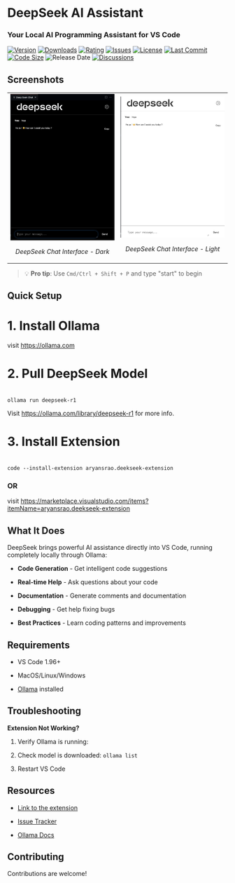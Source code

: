 
<h1>DeepSeek AI Assistant</h1>

  

<h3>Your Local AI Programming Assistant for VS Code</h3>


[![Version](https://img.shields.io/visual-studio-marketplace/v/aryansrao.deekseek-extension?logo=visualstudiocode&logoColor=white&label=Version)](https://marketplace.visualstudio.com/items?itemName=aryansrao.deekseek-extension) [![Downloads](https://img.shields.io/visual-studio-marketplace/d/aryansrao.deekseek-extension)](https://marketplace.visualstudio.com/items?itemName=aryansrao.deekseek-extension) [![Rating](https://img.shields.io/visual-studio-marketplace/r/aryansrao.deekseek-extension)](https://marketplace.visualstudio.com/items?itemName=aryansrao.deekseek-extension) [![Issues](https://img.shields.io/github/issues/aryansrao/deepseek-extension)](https://github.com/aryansrao/deepseek-extension/issues) [![License](https://img.shields.io/badge/License-MIT-yellow.svg)](LICENSE) [![Last Commit](https://img.shields.io/github/last-commit/aryansrao/deepseek-extension)](https://github.com/aryansrao/deepseek-extension/commits) [![Code Size](https://img.shields.io/github/languages/code-size/aryansrao/deepseek-extension)](https://github.com/aryansrao/deepseek-extension) ![Release Date](https://img.shields.io/github/release-date/aryansrao/deepseek-extension) [![Discussions](https://img.shields.io/github/discussions/aryansrao/deepseek-extension)](https://github.com/aryansrao/deepseek-extension/discussions)

  

## Screenshots

  

<div  align="center">

<table>

<tr>

<td  width="50%">

<img  src="media/screenshot1.png"  alt="DeepSeek Chat Interface - Dark"  width="100%" />

<p  align="center"><em>DeepSeek Chat Interface - Dark</em></p>

</td>

<td  width="50%">

<img  src="media/screenshot2.png"  alt="DeepSeek Chat Interface - Light"  width="100%" />

<p  align="center"><em>DeepSeek Chat Interface - Light</em></p>

</td>

</tr>

</table>

</div>

  

> 💡 **Pro tip**: Use `Cmd/Ctrl + Shift + P` and type "start" to begin

  

## Quick Setup

  

# 1. Install Ollama

  

visit https://ollama.com

  

# 2. Pull DeepSeek Model

  

```

ollama run deepseek-r1

```

Visit https://ollama.com/library/deepseek-r1 for more info.

  

# 3. Install Extension

  

```

code --install-extension aryansrao.deekseek-extension

```

### OR

  

visit https://marketplace.visualstudio.com/items?itemName=aryansrao.deekseek-extension

  

## What It Does

DeepSeek brings powerful AI assistance directly into VS Code, running completely locally through Ollama:

  

-  **Code Generation** - Get intelligent code suggestions

  

-  **Real-time Help** - Ask questions about your code

  

-  **Documentation** - Generate comments and documentation

  

-  **Debugging** - Get help fixing bugs

  

-  **Best Practices** - Learn coding patterns and improvements

  

## Requirements

  

- VS Code 1.96+

  

- MacOS/Linux/Windows

  

- [Ollama](https://ollama.com) installed

  

## Troubleshooting

  

**Extension Not Working?**

  

1. Verify Ollama is running:

  

2. Check model is downloaded: `ollama list`

  

3. Restart VS Code

  
  

## Resources

  

- [Link to the extension](https://marketplace.visualstudio.com/items?itemName=aryansrao.deekseek-extension)

  

- [Issue Tracker](https://github.com/aryansrao/deepseek-extension/issues)

  

- [Ollama Docs](https://ollama.com/docs)

  

## Contributing

  

Contributions are welcome!